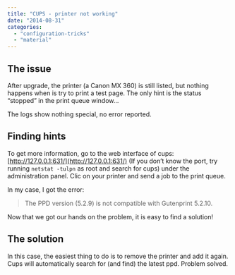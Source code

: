 ```yaml
---
title: "CUPS - printer not working"
date: "2014-08-31"
categories: 
  - "configuration-tricks"
  - "material"
---
```


## The issue

After upgrade, the printer (a Canon MX 360) is still listed, but nothing happens when is try to print a test page. The only hint is the status “stopped” in the print queue window…

The logs show nothing special, no error reported.

## Finding hints

To get more information, go to the web interface of cups: [http://127.0.0.1:631/](http://127.0.0.1:631/) (If you don’t know the port, try running `netstat -tulpn` as root and search for cups) under the administration panel. Clic on your printer and send a job to the print queue.

In my case, I got the error:

> The PPD version (5.2.9) is not compatible with Gutenprint 5.2.10.

Now that we got our hands on the problem, it is easy to find a solution!

## The solution

In this case, the easiest thing to do is to remove the printer and add it again. Cups will automatically search for (and find) the latest ppd. Problem solved.
